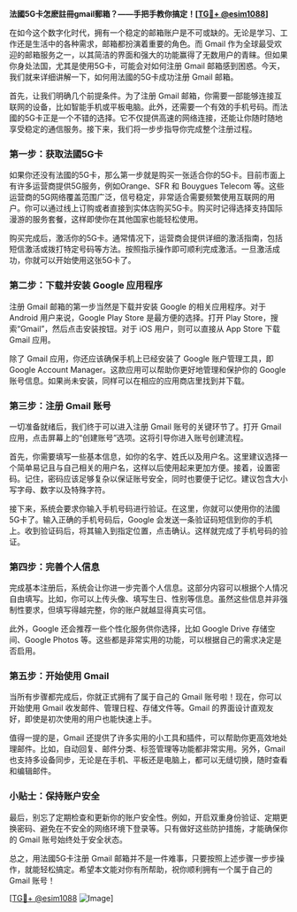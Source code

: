 **法國5G卡怎麽註冊gmail郵箱？——手把手教你搞定！[[TG💪+ @esim1088](https://t.me/s/esim1088)]**

在如今这个数字化时代，拥有一个稳定的邮箱账户是不可或缺的。无论是学习、工作还是生活中的各种需求，邮箱都扮演着重要的角色。而 Gmail 作为全球最受欢迎的邮箱服务之一，以其简洁的界面和强大的功能赢得了无数用户的青睐。但如果你身处法国，尤其是使用5G卡，可能会对如何注册 Gmail 邮箱感到困惑。今天，我们就来详细讲解一下，如何用法國的5G卡成功注册 Gmail 邮箱。

首先，让我们明确几个前提条件。为了注册 Gmail 邮箱，你需要一部能够连接互联网的设备，比如智能手机或平板电脑。此外，还需要一个有效的手机号码。而法國的5G卡正是一个不错的选择。它不仅提供高速的网络连接，还能让你随时随地享受稳定的通信服务。接下来，我们将一步步指导你完成整个注册过程。

### 第一步：获取法國5G卡

如果你还没有法國的5G卡，那么第一步就是购买一张适合你的5G卡。目前市面上有许多运营商提供5G服务，例如Orange、SFR 和 Bouygues Telecom 等。这些运营商的5G网络覆盖范围广泛，信号稳定，非常适合需要频繁使用互联网的用户。你可以通过线上订购或者直接到实体店购买5G卡。购买时记得选择支持国际漫游的服务套餐，这样即使你在其他国家也能轻松使用。

购买完成后，激活你的5G卡。通常情况下，运营商会提供详细的激活指南，包括短信激活或拨打特定号码等方法。按照指示操作即可顺利完成激活。一旦激活成功，你就可以开始使用这张5G卡了。

### 第二步：下载并安装 Google 应用程序

注册 Gmail 邮箱的第一步当然是下载并安装 Google 的相关应用程序。对于 Android 用户来说，Google Play Store 是最方便的选择。打开 Play Store，搜索“Gmail”，然后点击安装按钮。对于 iOS 用户，则可以直接从 App Store 下载 Gmail 应用。

除了 Gmail 应用，你还应该确保手机上已经安装了 Google 账户管理工具，即 Google Account Manager。这款应用可以帮助你更好地管理和保护你的 Google 账号信息。如果尚未安装，同样可以在相应的应用商店里找到并下载。

### 第三步：注册 Gmail 账号

一切准备就绪后，我们终于可以进入注册 Gmail 账号的关键环节了。打开 Gmail 应用，点击屏幕上的“创建账号”选项。这将引导你进入账号创建流程。

首先，你需要填写一些基本信息，如你的名字、姓氏以及用户名。这里建议选择一个简单易记且与自己相关的用户名，这样以后使用起来更加方便。接着，设置密码。记住，密码应该足够复杂以保证账号安全，同时也要便于记忆。建议包含大小写字母、数字以及特殊字符。

接下来，系统会要求你输入手机号码进行验证。在这里，你就可以使用你的法國5G卡了。输入正确的手机号码后，Google 会发送一条验证码短信到你的手机上。收到验证码后，将其输入到指定位置，点击确认。这样就完成了手机号码的验证。

### 第四步：完善个人信息

完成基本注册后，系统会让你进一步完善个人信息。这部分内容可以根据个人情况自由填写。比如，你可以上传头像、填写生日、性别等信息。虽然这些信息并非强制性要求，但填写得越完整，你的账户就越显得真实可信。

此外，Google 还会推荐一些个性化服务供你选择，比如 Google Drive 存储空间、Google Photos 等。这些都是非常实用的功能，可以根据自己的需求决定是否启用。

### 第五步：开始使用 Gmail

当所有步骤都完成后，你就正式拥有了属于自己的 Gmail 账号啦！现在，你可以开始使用 Gmail 收发邮件、管理日程、存储文件等。Gmail 的界面设计直观友好，即使是初次使用的用户也能快速上手。

值得一提的是，Gmail 还提供了许多实用的小工具和插件，可以帮助你更高效地处理邮件。比如，自动回复、邮件分类、标签管理等功能都非常实用。另外，Gmail 也支持多设备同步，无论是在手机、平板还是电脑上，都可以无缝切换，随时查看和编辑邮件。

### 小贴士：保持账户安全

最后，别忘了定期检查和更新你的账户安全性。例如，开启双重身份验证、定期更换密码、避免在不安全的网络环境下登录等。只有做好这些防护措施，才能确保你的 Gmail 账号始终处于安全状态。

总之，用法國5G卡注册 Gmail 邮箱并不是一件难事，只要按照上述步骤一步步操作，就能轻松搞定。希望本文能对你有所帮助，祝你顺利拥有一个属于自己的 Gmail 账号！

[[TG💪+ @esim1088](https://t.me/s/esim1088) ![Image](https://i.postimg.cc/4NQfJmqS/Snipaste-2025-05-13-00-14-12.png)]